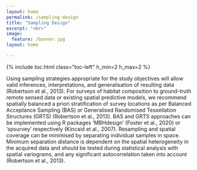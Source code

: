 ```yaml
---
layout: home
permalink: /sampling-design
title: "Sampling Design"
excerpt: "<br>"
image:
  feature: /banner.jpg
layout: home

---
```

{% include toc.html class="toc-left" h_min=2 h_max=2 %}

Using sampling strategies appropriate for the study objectives will allow valid inferences, interpretations, and generalisation of resulting data (Robertson et al., 2013). For surveys of habitat composition to ground-truth remote sensed data or existing spatial predictive models, we recommend spatially balanced a priori stratification of survey locations as per Balanced Acceptance Sampling (BAS) or Generalised Randomised Tessellation Structures (GRTS) (Robertson et al., 2013). BAS and GRTS approaches can be implemented using R packages ‘MBHdesign’ (Foster et al., 2020) or ‘spsurvey’ respectively (Kincaid et al., 2007). Resampling and spatial coverage can be minimised by separating individual samples in space. Minimum separation distance is dependent on the spatial heterogeneity in the acquired data and should be tested during statistical analysis with spatial variograms, and any significant autocorrelation taken into account (Robertson et al., 2013).
